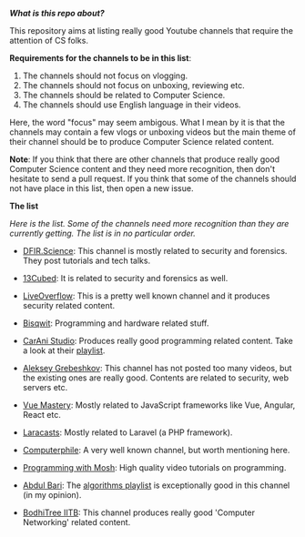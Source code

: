 ***What is this repo about?***

This repository aims at listing really good Youtube channels that require the attention of CS folks.


**Requirements for the channels to be in this list**:
1.  The channels should not focus on vlogging.
2.  The channels should not focus on unboxing, reviewing etc.
3.  The channels should be related to Computer Science.
4.  The channels should use English language in their videos.

Here, the word "focus" may seem ambigous. What I mean by it is that the channels may contain a few vlogs or unboxing videos but the main theme of their channel should be to produce Computer Science related content.

**Note**: If you think that there are other channels that produce really good Computer Science content and they need more recognition, then don't hesitate to send a pull request. If you think that some of the channels should not have place in this list, then open a new issue. 

**The list**

*Here is the list. Some of the channels need more recognition than they are currently getting. The list is in no particular order.*

*  [DFIR.Science](https://www.youtube.com/user/dforensics):
This channel is mostly related to security and forensics. They post tutorials and tech talks.

*  [13Cubed](https://www.youtube.com/user/davisrichardg):
It is related to security and forensics as well.

*  [LiveOverflow](https://www.youtube.com/channel/UClcE-kVhqyiHCcjYwcpfj9w):
This is a pretty well known channel and it produces security related content.

* [Bisqwit](https://www.youtube.com/user/Bisqwit):
Programming and hardware related stuff.

* [CarAni Studio](https://www.youtube.com/channel/UCzetCgYJok75wjCuXgcK_wA/featured):
Produces really good programming related content. Take a look at their [playlist](http://https://www.youtube.com/channel/UCzetCgYJok75wjCuXgcK_wA/playlists).

*  [Aleksey Grebeshkov](https://www.youtube.com/channel/UCf_aYmlWhk_vox1tdUSjntA):
This channel has not posted too many videos, but the existing ones are really good. Contents are related to security, web servers etc.

* [Vue Mastery](https://www.youtube.com/channel/UCa1zuotKU4Weuw_fLRnPv0A):
Mostly related to JavaScript frameworks like Vue, Angular, React etc.

*  [Laracasts](https://www.youtube.com/channel/UC3s5g0_lyZYOu8Jjo27udAQ):
Mostly related to Laravel (a PHP framework).

*  [Computerphile](https://www.youtube.com/channel/UC9-y-6csu5WGm29I7JiwpnA):
A very well known channel, but worth mentioning here.

*  [Programming with Mosh](https://www.youtube.com/user/programmingwithmosh):
High quality video tutorials on programming.

*  [Abdul Bari](https://www.youtube.com/channel/UCZCFT11CWBi3MHNlGf019nw):
The [algorithms playlist](http://https://www.youtube.com/watch?v=0IAPZzGSbME&list=PLDN4rrl48XKpZkf03iYFl-O29szjTrs_O) is exceptionally good in this channel (in my opinion).

* [BodhiTree IITB](https://www.youtube.com/channel/UC9KOS69Po018NGKJsR2RgrA):
This channel produces really good 'Computer Networking' related content.

